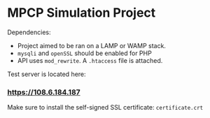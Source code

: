 # MPCP Simulation Project

Dependencies:

+ Project aimed to be ran on a LAMP or WAMP stack. 
+ `mysqli` and `openSSL` should be enabled for PHP
+ API uses `mod_rewrite`. A `.htaccess` file is attached.

Test server is located here:

### https://108.6.184.187

Make sure to install the self-signed SSL certificate: `certificate.crt`
